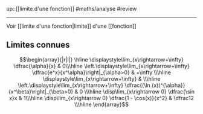 up::[[limite d'une fonction]]
#maths/analyse #review 

----
Voir [[limite d'une fonction|limite]] d'une [[fonction]]

## Limites connues
$$\begin{array}{|r|l|}
\hline
\displaystyle\lim_{x\rightarrow+\infty} \dfrac{\alpha}{x} & 0\\\hline
\left.\displaystyle\lim_{x\rightarrow+\infty}  \dfrac{e^x}{x^\alpha}\right|_{\alpha>0} & +\infty \\\hline
\displaystyle\lim_{x\rightarrow+\infty}  & \\\hline
\left.\displaystyle\lim_{x\rightarrow+\infty} \dfrac{(\ln (x))^{\alpha}}{x^\beta}\right|_{\beta>0} & 0 \\\hline
\disp\lim_{x\rightarrow 0} \dfrac{\sin x}x & 1\\\hline
\disp\lim_{x\rightarrow 0} \dfrac{1 - \cos(x)}{x^2} & \dfrac12 \\\hline
\end{array}$$
